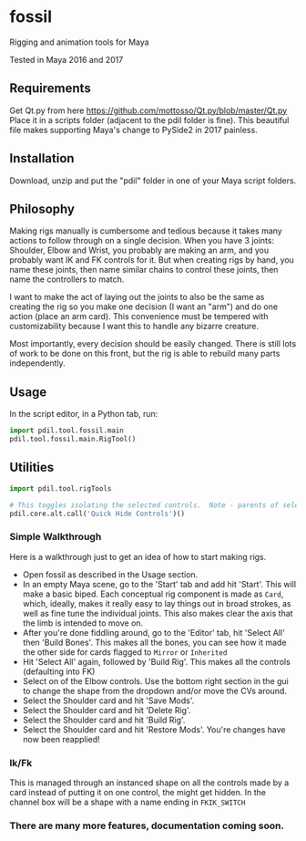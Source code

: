 # fossil
Rigging and animation tools for Maya

Tested in Maya 2016 and 2017

## Requirements

Get Qt.py from here https://github.com/mottosso/Qt.py/blob/master/Qt.py
Place it in a scripts folder (adjacent to the pdil folder is fine).
This beautiful file makes supporting Maya's change to PySide2 in 2017 painless.

## Installation
Download, unzip and put the "pdil" folder in one of your Maya script folders.

## Philosophy
Making rigs manually is cumbersome and tedious because it takes many actions to follow through on a single decision.  When you have 3 joints: Shoulder, Elbow and Wrist, you probably are making an arm, and you probably want IK and FK controls for it.  But when creating rigs by hand, you name these joints, then name similar chains to control these joints, then name the controllers to match.

I want to make the act of laying out the joints to also be the same as creating the rig so you make one decision (I want an "arm") and do one action (place an arm card).  This convenience must be tempered with customizability because I want this to handle any bizarre creature.

Most importantly, every decision should be easily changed.  There is still lots of work to be done on this front, but the rig is able to rebuild many parts independently.


## Usage
In the script editor, in a Python tab, run:

```python
import pdil.tool.fossil.main
pdil.tool.fossil.main.RigTool()
```

## Utilities
```python
import pdil.tool.rigTools

# This toggles isolating the selected controls.  Note - parents of selected controls will remain visible.
pdil.core.alt.call('Quick Hide Controls')()
```

### Simple Walkthrough

Here is a walkthrough just to get an idea of how to start making rigs.

* Open fossil as described in the Usage section.
* In an empty Maya scene, go to the 'Start' tab and add hit 'Start'.  This will make a basic biped.
  Each conceptual rig component is made as `Card`, which, ideally, makes it really easy to lay things out in broad strokes, as well as fine tune the individual joints.  This also makes clear the axis that the limb is intended to move on.
* After you're done fiddling around, go to the 'Editor' tab, hit 'Select All' then 'Build Bones'.  This makes all the bones, you can see how it made the other side for cards flagged to `Mirror` or `Inherited`
* Hit 'Select All' again, followed by 'Build Rig'.  This makes all the controls (defaulting into FK)
* Select on of the Elbow controls.  Use the bottom right section in the gui to change the shape from the dropdown and/or move the CVs around.
* Select the Shoulder card and hit 'Save Mods'.
* Select the Shoulder card and hit 'Delete Rig'.
* Select the Shoulder card and hit 'Build Rig'.
* Select the Shoulder card and hit 'Restore Mods'.  You're changes have now been reapplied!

### Ik/Fk
This is managed through an instanced shape on all the controls made by a card instead of putting it on one control, the might get hidden.  In the channel box will be a shape with a name ending in `FKIK_SWITCH`


### There are many more features, documentation coming soon.
